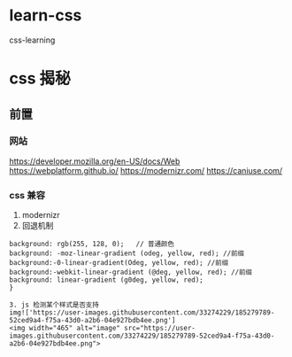 # learn-css
css-learning

# css 揭秘

## 前置
### 网站
https://developer.mozilla.org/en-US/docs/Web
https://webplatform.github.io/
https://modernizr.com/
https://caniuse.com/

### css 兼容
1. modernizr
2. 回退机制
``` {
background: rgb(255, 128, 0);   // 普通颜色
background: -moz-linear-gradient (odeg, yellow, red); //前缀
background:-0-linear-gradient(Odeg, yellow, red); //前缀
background:-webkit-linear-gradient (@deg, yellow, red); //前缀
background: linear-gradient (g0deg, yellow, red); 
}

3. js 检测某个样式是否支持
img!['https://user-images.githubusercontent.com/33274229/185279789-52ced9a4-f75a-43d0-a2b6-04e927bdb4ee.png']
<img width="465" alt="image" src="https://user-images.githubusercontent.com/33274229/185279789-52ced9a4-f75a-43d0-a2b6-04e927bdb4ee.png">
